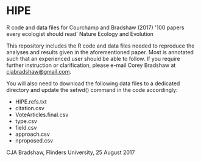 # HIPE
R code and data files for Courchamp and Bradshaw (2017) '100 papers every ecologist should read' Nature Ecology and Evolution


This repository includes the R code and data files needed to reproduce the analyses and results given in the aforementioned
paper. Most is annotated such that an experienced user should be able to follow. If you require further instruction or
clarification, please e-mail Corey Bradshaw at cjabradshaw@gmail.com.

You will also need to download the following data files to a dedicated directory and update the setwd() command in the code accordingly:

- HIPE.refs.txt
- citation.csv
- VoteArticles.final.csv
- type.csv
- field.csv
- approach.csv
- nproposed.csv

CJA Bradshaw, Flinders University, 25 August 2017
